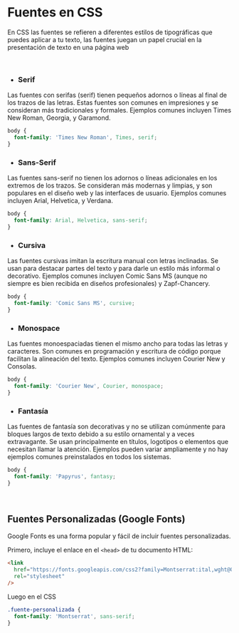 # Fuentes en CSS

En CSS las fuentes se refieren a diferentes estilos de tipográficas que puedes aplicar a tu texto, las fuentes juegan un papel crucial en la presentación de texto en una página web

<br>

- ### Serif

Las fuentes con serifas (serif) tienen pequeños adornos o líneas al final de los trazos de las letras. Estas fuentes son comunes en impresiones y se consideran más tradicionales y formales. Ejemplos comunes incluyen Times New Roman, Georgia, y Garamond.

```css
body {
  font-family: 'Times New Roman', Times, serif;
}
```

- ### Sans-Serif

Las fuentes sans-serif no tienen los adornos o líneas adicionales en los extremos de los trazos. Se consideran más modernas y limpias, y son populares en el diseño web y las interfaces de usuario. Ejemplos comunes incluyen Arial, Helvetica, y Verdana.

```css
body {
  font-family: Arial, Helvetica, sans-serif;
}
```

- ### Cursiva

Las fuentes cursivas imitan la escritura manual con letras inclinadas. Se usan para destacar partes del texto y para darle un estilo más informal o decorativo. Ejemplos comunes incluyen Comic Sans MS (aunque no siempre es bien recibida en diseños profesionales) y Zapf-Chancery.

```css
body {
  font-family: 'Comic Sans MS', cursive;
}
```

- ### Monospace

Las fuentes monoespaciadas tienen el mismo ancho para todas las letras y caracteres. Son comunes en programación y escritura de código porque facilitan la alineación del texto. Ejemplos comunes incluyen Courier New y Consolas.

```css
body {
  font-family: 'Courier New', Courier, monospace;
}
```

- ### Fantasía

Las fuentes de fantasía son decorativas y no se utilizan comúnmente para bloques largos de texto debido a su estilo ornamental y a veces extravagante. Se usan principalmente en títulos, logotipos o elementos que necesitan llamar la atención. Ejemplos pueden variar ampliamente y no hay ejemplos comunes preinstalados en todos los sistemas.

```css
body {
  font-family: 'Papyrus', fantasy;
}
```

<br>

## Fuentes Personalizadas (Google Fonts)

Google Fonts es una forma popular y fácil de incluir fuentes personalizadas.

Primero, incluye el enlace en el `<head>` de tu documento HTML:

```html
<link
  href="https://fonts.googleapis.com/css2?family=Montserrat:ital,wght@0,100..900;1,100..900&display=swap"
  rel="stylesheet"
/>
```

Luego en el CSS

```css
.fuente-personalizada {
  font-family: 'Montserrat', sans-serif;
}
```

